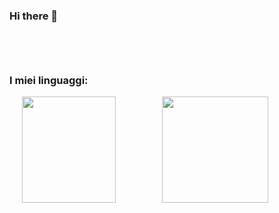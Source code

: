 ### Hi there 👋
### <br><br><br>I miei linguaggi:
<div align=center>
  <img src="https://www.geekandjob.com/uploads/wiki/9e88fca5f508c3931ab20fd562afa066d7ebc455.png" width="150" height="170" hspace=0>
  <img src="https://upload.wikimedia.org/wikipedia/en/thumb/3/30/Java_programming_language_logo.svg/1200px-Java_programming_language_logo.svg.png" height="170" hspace=70>
</div>

<!--
**barchiii/barchiii** is a ✨ _special_ ✨ repository because its `README.md` (this file) appears on your GitHub profile.
